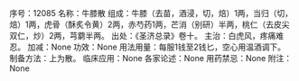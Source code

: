 序号：12085
名称：牛膝散
组成：牛膝（去苗，酒浸，切，焙）1两，当归（切，焙）1两，虎骨（酥炙令黄）2两，赤芍药1两，芒消（别研）半两，桃仁（去皮尖双仁，炒）2两，芎藭半两。
出处：《圣济总录》卷十。
主治：白虎风，疼痛难忍。
加减：None
功效：None
用法用量：每服1钱至2钱匕，空心用温酒调下。
制备方法：上为散。
临床应用：None
各家论述：None
用药禁忌：None
附注：None
